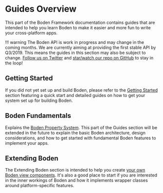 # Guides Overview

This part of the Boden Framework documentation contains guides that are intended to help you learn Boden to make it easier and more fun to write your cross-platform apps.

!!! warning
	The Boden API is work in progress and may change in the coming months. We are currently aiming at providing the first stable API by Q3/2019. This means the guides in this section may also be subject to change. [Follow us on Twitter](https://twitter.com/bodenhq) and [star/watch our repo on GitHub](https://github.com/AshampooSystems/boden) to stay in the loop!

## Getting Started

If you did not yet set up and build Boden, please refer to the [Getting Started](../getting-started) section featuring a quick start and detailed guides on how to get your system set up for building Boden.

## Boden Fundamentals

Explains the [Boden Property System](fundamentals/properties.md). This part of the Guides section will be extended in the future to explain the basic Boden architecture, design considerations, and how to get started with fundamental Boden features to implement your apps.

## Extending Boden

The Extending Boden section is intended to help you create [your own Boden view components](extending/writing_view.md). It's also a good place to start if you are interested in the inner workings of Boden and how it implements wrapper classes around platform-specific features.